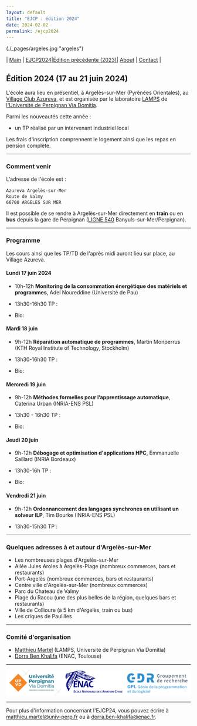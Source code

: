 ```yaml
---
layout: default
title: "EJCP : édition 2024"
date: 2024-02-02
permalink: /ejcp2024
---
```


(./_pages/argeles.jpg "argeles")

| [Main](./index) | [EJCP2024](./ejcp2024)|[Édition précédente (2023)](./ejcp2023)| [About](./about) | [Contact](./contact) |


## Édition 2024 (17 au 21 juin 2024)


L'école aura lieu en présentiel, à Argelès-sur-Mer (Pyrénées Orientales), au [Village Club Azureva](https://www.azureva-vacances.com/fr/club/argeles-sur-mer), et est organisée par le laboratoire [LAMPS](https://lamps.univ-perp.fr/) de [l'Université de Perpignan Via Domitia](https://www.univ-perp.fr/).

Parmi les nouveautés cette année :
- un TP réalisé par un intervenant industriel local

Les frais d'inscription comprennent le logement ainsi que les repas en pension complète.

---
### Comment venir

L'adresse de l'école est : 
```
Azureva Argelès-sur-Mer
Route de Valmy
66700 ARGELES SUR MER
```

Il est possible de se rendre à Argelès-sur-Mer directement en **train** ou en **bus** depuis la gare de Perpignan ([LIGNE 540](https://storage.googleapis.com/is-wp-90-prod/uploads-preprod/2023/11/OC-1123-FHliO-66-540-web-a-compter-du-01-12-23.pdf) Banyuls-sur-Mer/Perpignan).


---

### Programme

Les cours ainsi que les TP/TD de l'après midi  auront lieu sur place, au Village Azureva.


#### Lundi 17 juin 2024

  -  10h-12h **Monitoring de la consommation énergétique des matériels et programmes**, Adel Noureddine (Université de Pau) 

  - 13h30-16h30 TP : 

  - Bio: 
  
#### Mardi 18 juin 

 - 9h-12h **Réparation automatique de programmes**, Martin Monperrus (KTH Royal Institute of Technology, Stockholm) 

- 13h30-16h30 TP :

- Bio: 

#### Mercredi 19 juin 

  - 9h-12h **Méthodes formelles pour l’apprentissage automatique**, Caterina Urban (INRIA-ENS PSL)
    
  - 13h30 - 16h30 TP :

  - Bio: 
    
#### Jeudi 20 juin 

 - 9h-12h **Débogage et optimisation d'applications HPC**, Emmanuelle Saillard (INRIA Bordeaux)
 
 - 13h30-16h TP :
   
 - Bio: 


#### Vendredi  21 juin 

 - 9h-12h **Ordonnancement des langages synchrones en utilisant un solveur ILP**, Tim Bourke (INRIA-ENS PSL) 

 - 13h30-15h30 TP :

---
### Quelques adresses à et autour d'Argelès-sur-Mer

* Les nombreuses plages d'Argelès-sur-Mer 
* Allée Jules Aroles à Argelès-Plage (nombreux commerces, bars et restaurants)
* Port-Argelès (nombreux commerces, bars et restaurants)
* Centre ville d'Argelès-sur-Mer (nombreux commerces)
* Parc du Chateau de Valmy
* Plage du Racou (une des plus belles de la région, quelques bars et restaurants)  
* Ville de Collioure (à 5 km d'Argelès, train ou bus)
* Les criques de Paulilles

---
### Comité d'organisation
 * [Matthieu Martel](https://perso.univ-perp.fr/matthieu.martel/index.html) (LAMPS, Université de Perpignan Via Domitia)
 * [Dorra Ben Khalifa](https://dbenkhal.github.io/) (ENAC, Toulouse)

---
![LOGO ALL](_logos/ejcp24_logos.png)

---
Pour plus d'information concernant l'EJCP24, vous pouvez écrire à [matthieu.martel@univ-perp.fr](mailto:matthieu.martel@univ-perp.fr) ou à [dorra.ben-khalifa@enac.fr](mailto:dorra.ben-khalifa@enac.fr).
